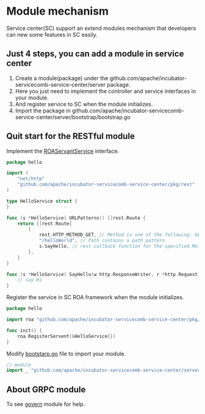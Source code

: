 # Module mechanism

Service center(SC) support an extend modules mechanism that developers can new some features in SC easily. 

## Just 4 steps, you can add a module in service center
1. Create a module(package) under the github.com/apache/incubator-servicecomb-service-center/server package.
1. Here you just need to implement the controller and service interfaces in your module.
1. And register service to SC when the module initializes.
1. Import the package in github.com/apache/incubator-servicecomb-service-center/server/bootstrap/bootstrap.go

## Quit start for the RESTful module

Implement the [ROAServantService](/pkg/rest/roa.go) interface.

```go
package hello

import (
	"net/http"
	"github.com/apache/incubator-servicecomb-service-center/pkg/rest"
)

type HelloService struct {
}

func (s *HelloService) URLPatterns() []rest.Route {
	return []rest.Route{
		{
		    rest.HTTP_METHOD_GET, // Method is one of the following: GET,PUT,POST,DELETE
		    "/helloWorld", // Path contains a path pattern
		    s.SayHello, // rest callback function for the specified Method and Path
        },
	}
}

func (s *HelloService) SayHello(w http.ResponseWriter, r *http.Request) {
    // say Hi
}
```

Register the service in SC ROA framework when the module initializes.

```go
package hello

import roa "github.com/apache/incubator-servicecomb-service-center/pkg/rest"

func init() {
    roa.RegisterServent(&HelloService{})
}
```

Modify [bootstarp.go](/server/bootstrap/bootstrap.go) file to import your module.

```go
// module
import _ "github.com/apache/incubator-servicecomb-service-center/server/hello"
```

## About GRPC module

To see [govern](/server/govern) module for help.